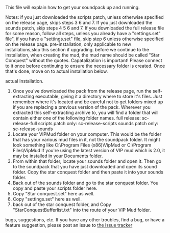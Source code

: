 This file will explain how to get your soundpack up and running.

Notes:
if you just downloaded the scripts patch, unless otherwise specified on the release page, skips steps 3 6 and 7.
If you just downloaded the sounds patch, skip steps 4 5 6 and 7.
If you downloaded the full release file for some reason, follow all steps, unless you already have a "settings.set" file", if you have a "settings.set" file, skip step 6 unless otherwise specified on the release page.
pre-installation, only applicable to new installations,skip this section if upgrading.
before we continue to the installation, when creating the mud, the mud name should be called "Star Conquest" without the quotes. Capatalization is important! Please connect to it once before continuing to ensure the necessary folder is created.
Once that's done, move on to actual installation below.

actual Installation.
1. Once you've downloaded the pack from the release page, run the self-extracting executable, giving it a directory where to store it's files.  Just remember where it's located and be careful not to get folders mixed up if you are replacing a previous version of the pack.
Wherever you extracted this self-extracting archive  to, you will find a folder that will  contain either one of the following folder names.
full release: sc-release-full
scripts patch only: sc-release-scripts
sounds patch only: sc-release-sounds
2. Locate your VIPMud folder on your computer. This would be the folder that has your various mud files in it, not the soundpack folder.
It might look something like C:\Program Files (x86)\VipMud
or C:\Program Files\VipMud
If you're using the latest version of VIP mud which is 2.0, it may be installed in your Documents folder.
3. From within that folder, locate your sounds folder and open it. Then go to the soundpack that you have just downloaded and open its sound folder. Copy the star conquest folder and then paste it into your sounds folder.
4. Back out of the sounds folder and go to the star conquest folder. You  copy and paste your scripts folder  here.
5. Copy "Star conquest.set" here as well.
6. Copy "settings.set"  here as well.
7. back out of the star conquest folder, and Copy "StarConquestBufferlist.txt"  into the route of your VIP Mud folder.

bugs, suggestions, etc.
If you have any other troubles, find a bug, or have a feature suggestion, please post an issue to [the issue tracker](https://github.com/stickbear2015/sc-sounds/issues/new/choose)